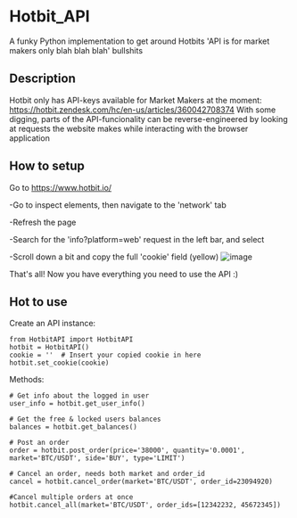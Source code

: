# Hotbit_API
A funky Python implementation to get around Hotbits 'API is for market makers only blah blah blah' bullshits

## Description
Hotbit only has API-keys available for Market Makers at the moment: https://hotbit.zendesk.com/hc/en-us/articles/360042708374
With some digging, parts of the API-funcionality can be reverse-engineered by looking at requests the website makes while interacting with the browser application

## How to setup

Go to https://www.hotbit.io/

-Go to inspect elements, then navigate to the 'network' tab

-Refresh the page

-Search for the 'info?platform=web' request in the left bar, and select

-Scroll down a bit and copy the full 'cookie' field (yellow)
![image](https://user-images.githubusercontent.com/35689067/120706985-0e6e4180-c4ba-11eb-956a-5d394677b161.png)

That's all! Now you have everything you need to use the API :)

## Hot to use

Create an API instance:

```
from HotbitAPI import HotbitAPI
hotbit = HotbitAPI()
cookie = ''  # Insert your copied cookie in here
hotbit.set_cookie(cookie)

```

Methods:

```
# Get info about the logged in user
user_info = hotbit.get_user_info()

# Get the free & locked users balances
balances = hotbit.get_balances()

# Post an order
order = hotbit.post_order(price='38000', quantity='0.0001', market='BTC/USDT', side='BUY', type='LIMIT')

# Cancel an order, needs both market and order_id
cancel = hotbit.cancel_order(market='BTC/USDT', order_id=23094920)

#Cancel multiple orders at once
hotbit.cancel_all(market='BTC/USDT', order_ids=[12342232, 45672345])
```
